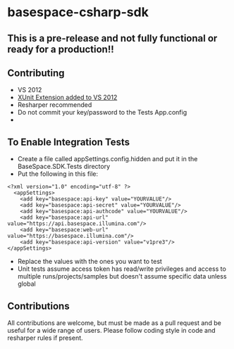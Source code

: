 basespace-csharp-sdk
====================
## This is a pre-release and not fully functional or ready for a production!! ##

## Contributing ##
- VS 2012
- [XUnit Extension added to VS 2012](http://visualstudiogallery.msdn.microsoft.com/463c5987-f82b-46c8-a97e-b1cde42b9099 "XUnit Extension for VS 2012")
- Resharper recommended
- Do not commit your key/password to the Tests App.config
- 
## To Enable Integration Tests ##
* Create a file called appSettings.config.hidden and put it in the BaseSpace.SDK.Tests directory
* Put the following in this file:

```
<?xml version="1.0" encoding="utf-8" ?>
  <appSettings>
    <add key="basespace:api-key" value="YOURVALUE"/>
    <add key="basespace:api-secret" value="YOURVALUE"/>
    <add key="basespace:api-authcode" value="YOURVALUE"/>
    <add key="basespace:api-url" value="https://api.basespace.illumina.com"/>
    <add key="basespace:web-url" value="https://basespace.illumina.com"/>
    <add key="basespace:api-version" value="v1pre3"/>
</appSettings>
```
* Replace the values with the ones you want to test
* Unit tests assume access token has read/write privileges and access to multiple runs/projects/samples but doesn't assume specific data unless global

## Contributions ##
All contributions are welcome, but must be made as a pull request and be useful for a wide range of users.  Please follow coding style in code and resharper rules if present.
